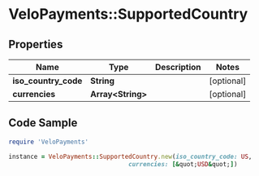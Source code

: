 # VeloPayments::SupportedCountry

## Properties

Name | Type | Description | Notes
------------ | ------------- | ------------- | -------------
**iso_country_code** | **String** |  | [optional] 
**currencies** | **Array&lt;String&gt;** |  | [optional] 

## Code Sample

```ruby
require 'VeloPayments'

instance = VeloPayments::SupportedCountry.new(iso_country_code: US,
                                 currencies: [&quot;USD&quot;])
```


